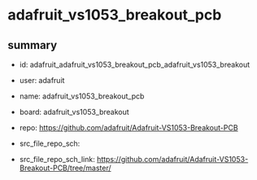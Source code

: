 # adafruit_vs1053_breakout_pcb
 
## summary 
* id: adafruit_adafruit_vs1053_breakout_pcb_adafruit_vs1053_breakout
* user: adafruit
* name: adafruit_vs1053_breakout_pcb
* board: adafruit_vs1053_breakout
* repo: https://github.com/adafruit/Adafruit-VS1053-Breakout-PCB



* src_file_repo_sch: 
* src_file_repo_sch_link: https://github.com/adafruit/Adafruit-VS1053-Breakout-PCB/tree/master/






